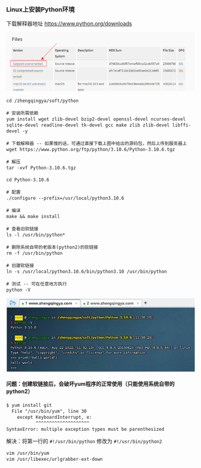 ### Linux上安装Python环境

下载解释器地址 https://www.python.org/downloads

![python-linux-downloads.png](images/python-linux-downloads.png)

```shell
cd /zhengqingya/soft/python

# 安装所需依赖 
yum install wget zlib-devel bzip2-devel openssl-devel ncurses-devel sqlite-devel readline-devel tk-devel gcc make zlib zlib-devel libffi-devel -y

# 下载解释器 -- 如果慢的话，可通过直接下载上图中给出的源码包，然后上传到服务器上
wget https://www.python.org/ftp/python/3.10.6/Python-3.10.6.tgz

# 解压
tar -xvf Python-3.10.6.tgz

cd Python-3.10.6

# 配置
./configure --prefix=/usr/local/python3.10.6

# 编译
make && make install

# 查看旧软链接
ls -l /usr/bin/python*

# 删除系统自带的老版本(python2)的软链接
rm -f /usr/bin/python

# 创建软链接
ln -s /usr/local/python3.10.6/bin/python3.10 /usr/bin/python

# 测试 -- 可在任意地方执行
python -V
```

![python-linux-install.png](images/python-linux-install.png)

#### 问题：创建软链接后，会破坏yum程序的正常使用（只能使用系统自带的python2）

```
$ yum install git 
  File "/usr/bin/yum", line 30
    except KeyboardInterrupt, e:
           ^^^^^^^^^^^^^^^^^^^^
SyntaxError: multiple exception types must be parenthesized
```

解决：将第一行的 `#!/usr/bin/python` 修改为 `#!/usr/bin/python2`

```shell
vim /usr/bin/yum
vim /usr/libexec/urlgrabber-ext-down
```
